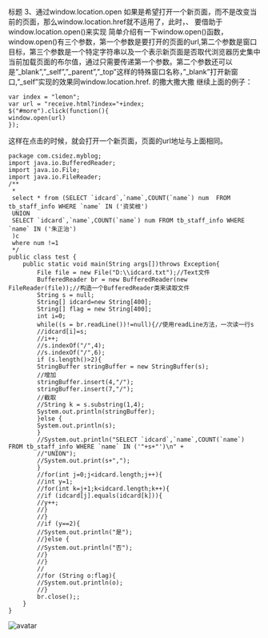 标题
3、通过window.location.open
  如果是希望打开一个新页面，而不是改变当前的页面，那么window.location.href就不适用了，此时，、
要借助于window.location.open()来实现 
简单介绍有一下window.open()函数，window.open()有三个参数，第一个参数是要打开的页面的url,第二个参数是窗口目标，第三个参数是一个特定字符串以及一个表示新页面是否取代浏览器历史集中当前加载页面的布尔值，通过只需要传递第一个参数。第二个参数还可以是”_blank”,”_self”,”_parent”,”_top”这样的特殊窗口名称，”_blank”打开新窗口,”_self”实现的效果同window.location.href. 
  的撒大撒大撒
继续上面的例子：

	var index = "lemon";
	var url = "receive.html?index="+index;
	$("#more").click(function(){
	window.open(url)
	});

这样在点击的时候，就会打开一个新页面，页面的url地址与上面相同。


	package com.csidez.myblog;
    import java.io.BufferedReader;
    import java.io.File;
    import java.io.FileReader;
    /**
     *
     select * from (SELECT `idcard`,`name`,COUNT(`name`) num  FROM tb_staff_info WHERE `name` IN ('﻿资奖根')
     UNION
     SELECT `idcard`,`name`,COUNT(`name`) num FROM tb_staff_info WHERE `name` IN ('朱正治')
     )c
     where num !=1
     */
    public class test {
    	public static void main(String args[])throws Exception{
		    File file = new File("D:\\idcard.txt");//Text文件
		    BufferedReader br = new BufferedReader(new FileReader(file));//构造一个BufferedReader类来读取文件
		    String s = null;
		    String[] idcard=new String[400];
		    String[] flag = new String[400];
		    int i=0;
		    while((s = br.readLine())!=null){//使用readLine方法，一次读一行s
		    //idcard[i]=s;
		    //i++;
		    //s.indexOf("/",4);
		    //s.indexOf("/",6);
		    if (s.length()>2){
		    StringBuffer stringBuffer = new StringBuffer(s);
		    //增加
		    stringBuffer.insert(4,"/");
		    stringBuffer.insert(7,"/");
		    //截取
		    //String k = s.substring(1,4);
		    System.out.println(stringBuffer);
		    }else {
		    System.out.println(s);
		    }
		    //System.out.println("SELECT `idcard`,`name`,COUNT(`name`) FROM tb_staff_info WHERE `name` IN ('"+s+"')\n" +
		    //"UNION");
		    //System.out.print(s+",");
		    }
		    //for(int j=0;j<idcard.length;j++){
		    //int y=1;
		    //for(int k=j+1;k<idcard.length;k++){
		    //if (idcard[j].equals(idcard[k])){
		    //y++;
		    //}
		    //}
		    //if (y==2){
		    //System.out.println("是");
		    //}else {
		    //System.out.println("否");
		    //}
		    //}
		    //
		    //for (String o:flag){
		    //System.out.println(o);
		    //}
		    br.close();;
	    }
    }
    
![avatar](http://img.zcool.cn/community/019c2958a2b760a801219c77a9d27f.jpg)